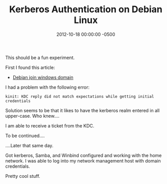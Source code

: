 ﻿---
title:  Kerberos Authentication on Debian Linux
date:   2012-10-18 00:00:00 -0500
categories: IT
---

This should be a fun experiment.

First I found this article:

- [Debian join windows domain](http://zeldor.biz/2010/12/debian-join-windows-domain/)

I had a problem with the following error:

```console
kinit: KDC reply did not match expectations while getting initial credentials
```

Solution seems to be that it likes to have the kerberos realm entered in all upper-case. Who knew....

I am able to receive a ticket from the KDC.

To be continued....

....Later that same day.

Got kerberos, Samba, and Winbind configured and working with the home network. I was able to log into my network management host with domain credentials.

Pretty cool stuff.

